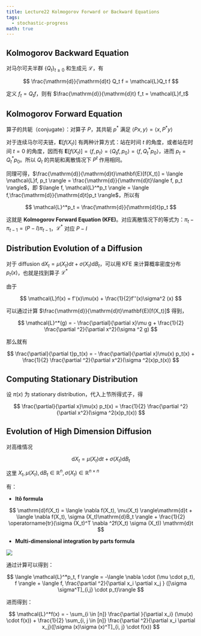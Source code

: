 ```yaml
---
title: Lecture22 Kolmogorov Forward or Backward Equations
tags:
  - stochastic-progress
math: true
---
```

## Kolmogorov Backward Equation

对马尔可夫半群 $\{ Q_t\}_{t\ge0}$ 和生成元 $\mathcal{L}$，有

$$
\frac{\mathrm{d}}{\mathrm{d}t} Q_t f = \mathcal{L}Q_t f
$$

定义 $f_t = Q_t f$，则有 $\frac{\mathrm{d}}{\mathrm{d}t} f_t = \mathcal{L}f_t$

## Kolmogorov Forward Equation

算子的共轭（conjugate）：对算子 $P$，其共轭 $p^*$ 满足 $\langle Px, y\rangle = \langle x, P^*y\rangle$

对于连续马尔可夫链，$\mathbf{E}[f(X_t)]$ 有两种计算方式：站在时间 $t$ 的角度，或者站在时间 $t=0$ 的角度，因而有 $\mathbf{E}[f(X_t)] = \langle f, p_t \rangle = \langle Q_tf, p_0 \rangle = \langle f, Q_t^*p_0 \rangle$，进而 $p_t = Q_t^*p_0$。所以 $Q_t$ 的共轭和离散情况下 $P^t$ 作用相同。

同理可得，$\frac{\mathrm{d}}{\mathrm{d}t}\mathbf{E}[f(X_t)] = \langle \mathcal{L}f, p_t \rangle = \frac{\mathrm{d}}{\mathrm{d}t}\langle f, p_t \rangle$，即 $\langle f, \mathcal{L}^*p_t \rangle = \langle f,\frac{\mathrm{d}}{\mathrm{d}t}p_t \rangle$，所以有

$$
\mathcal{L}^*p_t = \frac{\mathrm{d}}{\mathrm{d}t}p_t
$$

这就是 **Kolmogorov Forward Equation (KFE)**。对应离散情况下的等式为：$\pi_t - \pi_{t-1} = (P - I) \pi_{t-1}$，$\mathcal{L}^*$ 对应 $P - I$

## Distribution Evolution of a Diffusion

对于 diffusion $\mathrm{d}X_t = \mu(X_t)\mathrm{d}t + \sigma (X_t)\mathrm{d}B_t$，可以用 KFE 来计算概率密度分布 $p_t(x)$，也就是找到算子 $\mathcal{L}^*$

由于

$$
\mathcal{L}f(x) = f'(x)\mu(x) + \frac{1}{2}f''(x)\sigma^2 (x)
$$

可以通过计算 $\frac{\mathrm{d}}{\mathrm{d}t}\mathbf{E}[f(X_t)]$ 得到，

$$
\mathcal{L}^*(g) = - \frac{\partial}{\partial x}\mu g + \frac{1}{2} \frac{\partial ^2}{\partial x^2}(\sigma ^2 g)
$$

那么就有

$$
\frac{\partial}{\partial t}p_t(x) = - \frac{\partial}{\partial x}\mu(x) p_t(x) + \frac{1}{2} \frac{\partial ^2}{\partial x^2}(\sigma ^2(x)p_t(x))
$$

## Computing Stationary Distribution

设 $\pi(x)$ 为 stationary distribution，代入上节所得式子，得

$$
\frac{\partial}{\partial x}\mu(x) p_t(x) = \frac{1}{2} \frac{\partial ^2}{\partial x^2}(\sigma ^2(x)p_t(x))
$$

## Evolution of High Dimension Diffusion

对高维情况

$$
\mathrm{d}X_t = \mu(X_t)\mathrm{d}t + \sigma (X_t)\mathrm{d}B_t
$$

这里 $X_t, \mu(X_t), \mathrm{d}B_t \in \mathbb{R}^n, \sigma (X_t) \in \mathbb{R}^{n \times n}$

有：

- **Itô formula**

$$
\mathrm{d}f(X_t) = \langle \nabla f(X_t), \mu(X_t) \rangle\mathrm{d}t + \langle \nabla f(X_t), \sigma (X_t)\mathrm{d}B_t \rangle + \frac{1}{2} \operatorname{tr}(\sigma (X_t)^T \nabla ^2f(X_t) \sigma (X_t)) \mathrm{d}t
$$

- **Multi-dimensional integration by parts formula**

![](https://cdn.jsdelivr.net/gh/KinnariyaMamaTanha/Images@main/202408311417544.png)

通过计算可以得到：

$$
\langle \mathcal{L}^*p_t, f \rangle = -\langle \nabla \cdot (\mu \cdot p_t), f \rangle + \langle f, \frac{\partial ^2}{\partial x_i \partial x_j } ([\sigma \sigma^T]_{i,j} \cdot p_t)\rangle
$$

进而得到：

$$
\mathcal{L}^*f(x) = - \sum_{i \in [n]} \frac{\partial }{\partial x_i} (\mu(x) \cdot f(x)) + \frac{1}{2} \sum_{i, j \in [n]} \frac{\partial ^2}{\partial x_i \partial x_j}([\sigma (x)\sigma (x)^T]_{i, j} \cdot f(x))
$$
